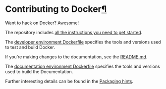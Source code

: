 Contributing to Docker[¶](#contributing-to-docker "Permalink to this headline")
===============================================================================

Want to hack on Docker? Awesome!

The repository includes [all the instructions you need to get
started](https://github.com/dotcloud/docker/blob/master/CONTRIBUTING.md).

The [developer environment
Dockerfile](https://github.com/dotcloud/docker/blob/master/Dockerfile)
specifies the tools and versions used to test and build Docker.

If you’re making changes to the documentation, see the
[README.md](https://github.com/dotcloud/docker/blob/master/docs/README.md).

The [documentation environment
Dockerfile](https://github.com/dotcloud/docker/blob/master/docs/Dockerfile)
specifies the tools and versions used to build the Documentation.

Further interesting details can be found in the [Packaging
hints](https://github.com/dotcloud/docker/blob/master/hack/PACKAGERS.md).
